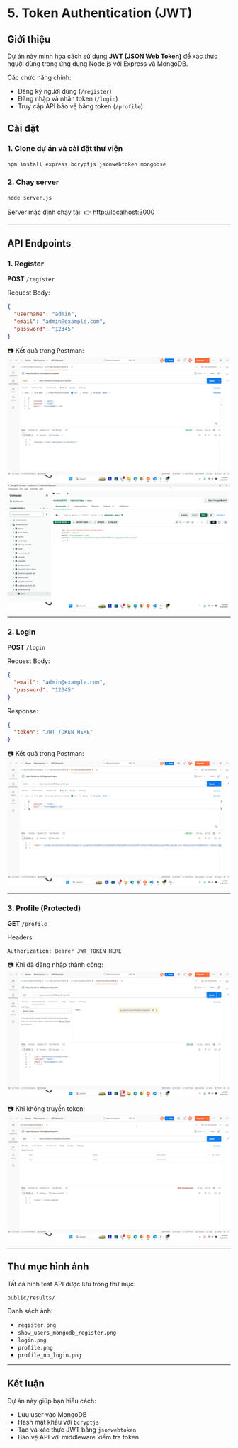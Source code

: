 # 5. Token Authentication (JWT)

## Giới thiệu
Dự án này minh họa cách sử dụng **JWT (JSON Web Token)** để xác thực người dùng trong ứng dụng Node.js với Express và MongoDB.

Các chức năng chính:
- Đăng ký người dùng (`/register`)
- Đăng nhập và nhận token (`/login`)
- Truy cập API bảo vệ bằng token (`/profile`)

## Cài đặt

### 1. Clone dự án và cài đặt thư viện
```bash
npm install express bcryptjs jsonwebtoken mongoose
````

### 2. Chạy server

```bash
node server.js
```

Server mặc định chạy tại:
👉 [http://localhost:3000](http://localhost:3000)

---

## API Endpoints

### 1. Register

**POST** `/register`

Request Body:

```json
{
  "username": "admin",
  "email": "admin@example.com",
  "password": "12345"
}
```

📷 Kết quả trong Postman:
![register](public/results/register.png)
![show\_users\_mongodb\_register](public/results/show_users_mongdb_register.png)

---

### 2. Login

**POST** `/login`

Request Body:

```json
{
  "email": "admin@example.com",
  "password": "12345"
}
```

Response:

```json
{
  "token": "JWT_TOKEN_HERE"
}
```

📷 Kết quả trong Postman:
![login](public/results/login.png)

---

### 3. Profile (Protected)

**GET** `/profile`

Headers:

```
Authorization: Bearer JWT_TOKEN_HERE
```

📷 Khi đã đăng nhập thành công:
![profile](public/results/profile.png)

📷 Khi không truyền token:
![profile\_no\_login](public/results/profile_no_login.png)

---

## Thư mục hình ảnh

Tất cả hình test API được lưu trong thư mục:

```
public/results/
```

Danh sách ảnh:

* `register.png`
* `show_users_mongodb_register.png`
* `login.png`
* `profile.png`
* `profile_no_login.png`

---

## Kết luận

Dự án này giúp bạn hiểu cách:

* Lưu user vào MongoDB
* Hash mật khẩu với `bcryptjs`
* Tạo và xác thực JWT bằng `jsonwebtoken`
* Bảo vệ API với middleware kiểm tra token
